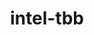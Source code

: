 ---
title: "intel-tbb"
layout: cache
categories: [package, develop-2025-01-12]
meta: {"versions": ["2022.0.0"], "compilers": ["gcc@=11.1.0", "gcc@=11.4.0", "gcc@=13.2.0", "gcc@=7.3.1", "gcc@=9.4.0", "oneapi@=2024.2.1"], "oss": ["amzn2", "ubuntu20.04", "ubuntu22.04", "ubuntu24.04"], "platforms": ["linux"], "targets": ["aarch64", "neoverse_v2", "ppc64le", "x86_64_v3"], "stacks": ["aws-isc", "aws-isc-aarch64", "data-vis-sdk", "e4s", "e4s-neoverse-v2", "e4s-oneapi", "e4s-power", "e4s-rocm-external", "hep", "ml-linux-x86_64-cpu", "ml-linux-x86_64-cuda", "root", "tutorial"], "num_specs": 13, "num_specs_by_stack": {"root": 13, "aws-isc-aarch64": 1, "aws-isc": 1, "e4s-power": 1, "data-vis-sdk": 1, "e4s-neoverse-v2": 1, "hep": 1, "e4s": 3, "e4s-rocm-external": 1, "tutorial": 1, "e4s-oneapi": 2, "ml-linux-x86_64-cpu": 1, "ml-linux-x86_64-cuda": 1}}
spec_details: [{"hash": "jjwha4brxw6oi5ahquhojs4464ij2dkc", "compiler": "gcc@=7.3.1", "versions": ["2022.0.0"], "os": "amzn2", "platform": "linux", "target": "aarch64", "variants": ["build_system=cmake", "build_type=Release", "cxxstd=default", "generator=make", "~ipo", "+shared", "+tm"], "stacks": ["root", "aws-isc-aarch64"], "size": "-", "tarball": "https://binaries.spack.io/develop-2025-01-12/build_cache/linux-amzn2-aarch64/gcc-7.3.1/intel-tbb-2022.0.0/linux-amzn2-aarch64-gcc-7.3.1-intel-tbb-2022.0.0-jjwha4brxw6oi5ahquhojs4464ij2dkc.spack"}, {"hash": "asewcmis7rcj67jps7dsg2rcasxgiija", "compiler": "gcc@=7.3.1", "versions": ["2022.0.0"], "os": "amzn2", "platform": "linux", "target": "x86_64_v3", "variants": ["build_system=cmake", "build_type=Release", "cxxstd=default", "generator=make", "~ipo", "+shared", "+tm"], "stacks": ["aws-isc", "root"], "size": "-", "tarball": "https://binaries.spack.io/develop-2025-01-12/build_cache/linux-amzn2-x86_64_v3/gcc-7.3.1/intel-tbb-2022.0.0/linux-amzn2-x86_64_v3-gcc-7.3.1-intel-tbb-2022.0.0-asewcmis7rcj67jps7dsg2rcasxgiija.spack"}, {"hash": "cifxecp7vxdk376awd5wpndxj73njcmp", "compiler": "gcc@=9.4.0", "versions": ["2022.0.0"], "os": "ubuntu20.04", "platform": "linux", "target": "ppc64le", "variants": ["build_system=cmake", "build_type=Release", "cxxstd=default", "generator=make", "~ipo", "+shared", "+tm"], "stacks": ["root", "e4s-power"], "size": "-", "tarball": "https://binaries.spack.io/develop-2025-01-12/build_cache/linux-ubuntu20.04-ppc64le/gcc-9.4.0/intel-tbb-2022.0.0/linux-ubuntu20.04-ppc64le-gcc-9.4.0-intel-tbb-2022.0.0-cifxecp7vxdk376awd5wpndxj73njcmp.spack"}, {"hash": "fwlznqe3kzsl3w24a5yjnojfygnsuyjn", "compiler": "gcc@=11.1.0", "versions": ["2022.0.0"], "os": "ubuntu20.04", "platform": "linux", "target": "x86_64_v3", "variants": ["build_system=cmake", "build_type=Release", "cxxstd=default", "generator=make", "~ipo", "+shared", "+tm"], "stacks": ["root", "data-vis-sdk"], "size": "-", "tarball": "https://binaries.spack.io/develop-2025-01-12/build_cache/linux-ubuntu20.04-x86_64_v3/gcc-11.1.0/intel-tbb-2022.0.0/linux-ubuntu20.04-x86_64_v3-gcc-11.1.0-intel-tbb-2022.0.0-fwlznqe3kzsl3w24a5yjnojfygnsuyjn.spack"}, {"hash": "2y4ejg7vrhlceblevcqomh3cmi7npa4l", "compiler": "gcc@=11.4.0", "versions": ["2022.0.0"], "os": "ubuntu22.04", "platform": "linux", "target": "neoverse_v2", "variants": ["build_system=cmake", "build_type=Release", "cxxstd=default", "generator=make", "~ipo", "+shared", "+tm"], "stacks": ["root", "e4s-neoverse-v2"], "size": "-", "tarball": "https://binaries.spack.io/develop-2025-01-12/build_cache/linux-ubuntu22.04-neoverse_v2/gcc-11.4.0/intel-tbb-2022.0.0/linux-ubuntu22.04-neoverse_v2-gcc-11.4.0-intel-tbb-2022.0.0-2y4ejg7vrhlceblevcqomh3cmi7npa4l.spack"}, {"hash": "4qzk66sb4qb75nsknxhdmccwo55tdsx2", "compiler": "gcc@=11.4.0", "versions": ["2022.0.0"], "os": "ubuntu22.04", "platform": "linux", "target": "x86_64_v3", "variants": ["build_system=cmake", "build_type=Release", "cxxstd=default", "generator=make", "~ipo", "+shared", "+tm"], "stacks": ["hep", "root"], "size": "-", "tarball": "https://binaries.spack.io/develop-2025-01-12/build_cache/linux-ubuntu22.04-x86_64_v3/gcc-11.4.0/intel-tbb-2022.0.0/linux-ubuntu22.04-x86_64_v3-gcc-11.4.0-intel-tbb-2022.0.0-4qzk66sb4qb75nsknxhdmccwo55tdsx2.spack"}, {"hash": "h2osasjijw3npuranoink6v4eceficwh", "compiler": "gcc@=11.4.0", "versions": ["2022.0.0"], "os": "ubuntu22.04", "platform": "linux", "target": "x86_64_v3", "variants": ["build_system=cmake", "build_type=Release", "cxxstd=default", "generator=make", "~ipo", "+shared", "+tm"], "stacks": ["root", "e4s", "e4s-rocm-external", "tutorial"], "size": "-", "tarball": "https://binaries.spack.io/develop-2025-01-12/build_cache/linux-ubuntu22.04-x86_64_v3/gcc-11.4.0/intel-tbb-2022.0.0/linux-ubuntu22.04-x86_64_v3-gcc-11.4.0-intel-tbb-2022.0.0-h2osasjijw3npuranoink6v4eceficwh.spack"}, {"hash": "r6xb3gcymo5zic4asfdbv64hnslgne3g", "compiler": "gcc@=11.4.0", "versions": ["2022.0.0"], "os": "ubuntu22.04", "platform": "linux", "target": "x86_64_v3", "variants": ["build_system=cmake", "build_type=Release", "cxxstd=default", "generator=make", "~ipo", "+shared", "+tm"], "stacks": ["root", "e4s"], "size": "-", "tarball": "https://binaries.spack.io/develop-2025-01-12/build_cache/linux-ubuntu22.04-x86_64_v3/gcc-11.4.0/intel-tbb-2022.0.0/linux-ubuntu22.04-x86_64_v3-gcc-11.4.0-intel-tbb-2022.0.0-r6xb3gcymo5zic4asfdbv64hnslgne3g.spack"}, {"hash": "enlidharshbh6qqfspyuhir74egy7ex6", "compiler": "gcc@=11.4.0", "versions": ["2022.0.0"], "os": "ubuntu22.04", "platform": "linux", "target": "x86_64_v3", "variants": ["build_system=cmake", "build_type=Release", "cxxstd=default", "generator=make", "~ipo", "+shared", "+tm"], "stacks": ["root", "e4s"], "size": "-", "tarball": "https://binaries.spack.io/develop-2025-01-12/build_cache/linux-ubuntu22.04-x86_64_v3/gcc-11.4.0/intel-tbb-2022.0.0/linux-ubuntu22.04-x86_64_v3-gcc-11.4.0-intel-tbb-2022.0.0-enlidharshbh6qqfspyuhir74egy7ex6.spack"}, {"hash": "6hto7tpmwfbrmklut4n6cechirmfvzyh", "compiler": "oneapi@=2024.2.1", "versions": ["2022.0.0"], "os": "ubuntu22.04", "platform": "linux", "target": "x86_64_v3", "variants": ["build_system=cmake", "build_type=Release", "cxxstd=default", "generator=make", "~ipo", "+shared", "+tm"], "stacks": ["root", "e4s-oneapi"], "size": "-", "tarball": "https://binaries.spack.io/develop-2025-01-12/build_cache/linux-ubuntu22.04-x86_64_v3/oneapi-2024.2.1/intel-tbb-2022.0.0/linux-ubuntu22.04-x86_64_v3-oneapi-2024.2.1-intel-tbb-2022.0.0-6hto7tpmwfbrmklut4n6cechirmfvzyh.spack"}, {"hash": "r6zzc4jzy2tcvtovcgm26sgluvgemm25", "compiler": "oneapi@=2024.2.1", "versions": ["2022.0.0"], "os": "ubuntu22.04", "platform": "linux", "target": "x86_64_v3", "variants": ["build_system=cmake", "build_type=Release", "cxxstd=default", "generator=make", "~ipo", "+shared", "+tm"], "stacks": ["root", "e4s-oneapi"], "size": "-", "tarball": "https://binaries.spack.io/develop-2025-01-12/build_cache/linux-ubuntu22.04-x86_64_v3/oneapi-2024.2.1/intel-tbb-2022.0.0/linux-ubuntu22.04-x86_64_v3-oneapi-2024.2.1-intel-tbb-2022.0.0-r6zzc4jzy2tcvtovcgm26sgluvgemm25.spack"}, {"hash": "jyvj25n57vm44cuuee6gsazdza6avuzi", "compiler": "gcc@=13.2.0", "versions": ["2022.0.0"], "os": "ubuntu24.04", "platform": "linux", "target": "x86_64_v3", "variants": ["build_system=cmake", "build_type=Release", "cxxstd=default", "generator=make", "~ipo", "+shared", "+tm"], "stacks": ["ml-linux-x86_64-cpu", "root"], "size": "-", "tarball": "https://binaries.spack.io/develop-2025-01-12/build_cache/linux-ubuntu24.04-x86_64_v3/gcc-13.2.0/intel-tbb-2022.0.0/linux-ubuntu24.04-x86_64_v3-gcc-13.2.0-intel-tbb-2022.0.0-jyvj25n57vm44cuuee6gsazdza6avuzi.spack"}, {"hash": "uarvagfytudwyijoypqsnqddqurhqx3l", "compiler": "gcc@=13.2.0", "versions": ["2022.0.0"], "os": "ubuntu24.04", "platform": "linux", "target": "x86_64_v3", "variants": ["build_system=cmake", "build_type=Release", "cxxstd=default", "generator=make", "~ipo", "+shared", "+tm"], "stacks": ["root", "ml-linux-x86_64-cuda"], "size": "-", "tarball": "https://binaries.spack.io/develop-2025-01-12/build_cache/linux-ubuntu24.04-x86_64_v3/gcc-13.2.0/intel-tbb-2022.0.0/linux-ubuntu24.04-x86_64_v3-gcc-13.2.0-intel-tbb-2022.0.0-uarvagfytudwyijoypqsnqddqurhqx3l.spack"}]
---